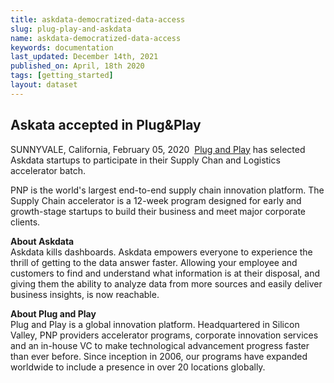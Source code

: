 ```yaml
---
title: askdata-democratized-data-access
slug: plug-play-and-askdata
name: askdata-democratized-data-access
keywords: documentation
last_updated: December 14th, 2021
published_on: April, 18th 2020
tags: [getting_started]
layout: dataset
---
```


## Askata accepted in Plug&Play

<p>SUNNYVALE, California, February 05, 2020 &nbsp;<a href="https://www.plugandplaytechcenter.com/">Plug and Play</a> has selected Askdata startups to participate in their Supply Chan and Logistics accelerator batch.</p><p>PNP is the world's largest end-to-end supply chain innovation platform. The Supply Chain accelerator is a 12-week program designed for early and growth-stage startups to build their business and meet major corporate clients.</p><p><strong>About Askdata<br></strong>Askdata kills dashboards. Askdata empowers everyone to experience the thrill of getting to the data answer faster. Allowing your employee and customers to find and understand what information is at their disposal, and giving them the ability to analyze data from more sources and easily deliver business insights, is now reachable. </p><p>‍<strong>About Plug and Play<br></strong>Plug and Play is a global innovation platform. Headquartered in Silicon Valley, PNP&nbsp;providers accelerator programs, corporate innovation services and an in-house VC to make technological advancement progress faster than ever before. Since inception in 2006, our programs have expanded worldwide to include a presence in over 20 locations globally.<br></p>



  
